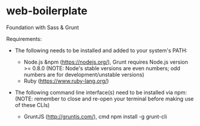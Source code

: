 # web-boilerplate
Foundation with Sass &amp; Grunt

Requirements:
 - The following needs to be installed and added to your system's PATH:
   - Node.js &npm (https://nodejs.org/), Grunt requires Node.js version >= 0.8.0 
     (NOTE: Node's stable versions are even numbers; odd numbers are for development/unstable versions)
   - Ruby (https://www.ruby-lang.org/)
 
 - The following command line interface(s) need to be installed via npm:
   (NOTE: remember to close and re-open your terminal before making use of these CLIs)
   - GruntJS (http://gruntjs.com/), cmd npm install -g grunt-cli
